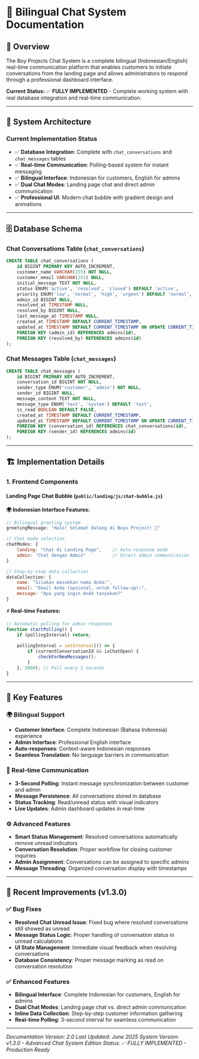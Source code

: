 # 💬 Bilingual Chat System Documentation

## **🎯 Overview**

The Boy Projects Chat System is a complete bilingual (Indonesian/English) real-time communication platform that enables customers to initiate conversations from the landing page and allows administrators to respond through a professional dashboard interface.

**Current Status:** ✅ **FULLY IMPLEMENTED** - Complete working system with real database integration and real-time communication.

---

## **🚀 System Architecture**

### **Current Implementation Status**
- ✅ **Database Integration**: Complete with `chat_conversations` and `chat_messages` tables
- ✅ **Real-time Communication**: Polling-based system for instant messaging
- ✅ **Bilingual Interface**: Indonesian for customers, English for admins
- ✅ **Dual Chat Modes**: Landing page chat and direct admin communication
- ✅ **Professional UI**: Modern chat bubble with gradient design and animations

---

## **🗄️ Database Schema**

### **Chat Conversations Table** (`chat_conversations`)
```sql
CREATE TABLE chat_conversations (
    id BIGINT PRIMARY KEY AUTO_INCREMENT,
    customer_name VARCHAR(255) NOT NULL,
    customer_email VARCHAR(255) NULL,
    initial_message TEXT NOT NULL,
    status ENUM('active', 'resolved', 'closed') DEFAULT 'active',
    priority ENUM('low', 'normal', 'high', 'urgent') DEFAULT 'normal',
    admin_id BIGINT NULL,
    resolved_at TIMESTAMP NULL,
    resolved_by BIGINT NULL,
    last_message_at TIMESTAMP NULL,
    created_at TIMESTAMP DEFAULT CURRENT_TIMESTAMP,
    updated_at TIMESTAMP DEFAULT CURRENT_TIMESTAMP ON UPDATE CURRENT_TIMESTAMP,
    FOREIGN KEY (admin_id) REFERENCES admins(id),
    FOREIGN KEY (resolved_by) REFERENCES admins(id)
);
```

### **Chat Messages Table** (`chat_messages`)
```sql
CREATE TABLE chat_messages (
    id BIGINT PRIMARY KEY AUTO_INCREMENT,
    conversation_id BIGINT NOT NULL,
    sender_type ENUM('customer', 'admin') NOT NULL,
    sender_id BIGINT NULL,
    message_content TEXT NOT NULL,
    message_type ENUM('text', 'system') DEFAULT 'text',
    is_read BOOLEAN DEFAULT FALSE,
    created_at TIMESTAMP DEFAULT CURRENT_TIMESTAMP,
    updated_at TIMESTAMP DEFAULT CURRENT_TIMESTAMP ON UPDATE CURRENT_TIMESTAMP,
    FOREIGN KEY (conversation_id) REFERENCES chat_conversations(id),
    FOREIGN KEY (sender_id) REFERENCES admins(id)
);
```

---

## **🏗️ Implementation Details**

### **1. Frontend Components**

#### **Landing Page Chat Bubble** (`public/landing/js/chat-bubble.js`)

**🌍 Indonesian Interface Features:**
```javascript
// Bilingual greeting system
greetingMessage: "Halo! Selamat datang di Boys Project! 👋"

// Chat mode selection
chatModes: {
    landing: "Chat di Landing Page",    // Auto-response mode
    admin: "Chat dengan Admin"          // Direct admin communication
}

// Step-by-step data collection
dataCollection: {
    name: "Silakan masukkan nama Anda:",
    email: "Email Anda (opsional, untuk follow-up):",
    message: "Apa yang ingin Anda tanyakan?"
}
```

**⚡ Real-time Features:**
```javascript
// Automatic polling for admin responses
function startPolling() {
    if (pollingInterval) return;
    
    pollingInterval = setInterval(() => {
        if (currentConversationId && isChatOpen) {
            checkForNewMessages();
        }
    }, 3000); // Poll every 3 seconds
}
```

---

## **🔧 Key Features**

### **🌍 Bilingual Support**
- **Customer Interface**: Complete Indonesian (Bahasa Indonesia) experience
- **Admin Interface**: Professional English interface
- **Auto-responses**: Context-aware Indonesian responses
- **Seamless Translation**: No language barriers in communication

### **💬 Real-time Communication**
- **3-Second Polling**: Instant message synchronization between customer and admin
- **Message Persistence**: All conversations stored in database
- **Status Tracking**: Read/unread status with visual indicators
- **Live Updates**: Admin dashboard updates in real-time

### **⚙️ Advanced Features**
- **Smart Status Management**: Resolved conversations automatically remove unread indicators
- **Conversation Resolution**: Proper workflow for closing customer inquiries
- **Admin Assignment**: Conversations can be assigned to specific admins
- **Message Threading**: Organized conversation display with timestamps

---

## **🚀 Recent Improvements (v1.3.0)**

### **✅ Bug Fixes**
- **Resolved Chat Unread Issue**: Fixed bug where resolved conversations still showed as unread
- **Message Status Logic**: Proper handling of conversation status in unread calculations
- **UI State Management**: Immediate visual feedback when resolving conversations
- **Database Consistency**: Proper message marking as read on conversation resolution

### **✅ Enhanced Features**
- **Bilingual Interface**: Complete Indonesian for customers, English for admins
- **Dual Chat Modes**: Landing page chat vs. direct admin communication
- **Inline Data Collection**: Step-by-step customer information gathering
- **Real-time Polling**: 3-second interval for seamless communication

---

*Documentation Version: 2.0*
*Last Updated: June 2025*
*System Version: v1.3.0 - Advanced Chat System Edition*
*Status: ✅ FULLY IMPLEMENTED - Production Ready* 